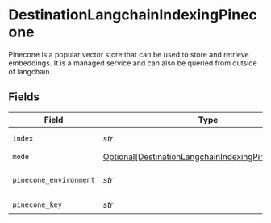 # DestinationLangchainIndexingPinecone

Pinecone is a popular vector store that can be used to store and retrieve embeddings. It is a managed service and can also be queried from outside of langchain.


## Fields

| Field                                                                                                                 | Type                                                                                                                  | Required                                                                                                              | Description                                                                                                           |
| --------------------------------------------------------------------------------------------------------------------- | --------------------------------------------------------------------------------------------------------------------- | --------------------------------------------------------------------------------------------------------------------- | --------------------------------------------------------------------------------------------------------------------- |
| `index`                                                                                                               | *str*                                                                                                                 | :heavy_check_mark:                                                                                                    | Pinecone index to use                                                                                                 |
| `mode`                                                                                                                | [Optional[DestinationLangchainIndexingPineconeMode]](../../models/shared/destinationlangchainindexingpineconemode.md) | :heavy_minus_sign:                                                                                                    | N/A                                                                                                                   |
| `pinecone_environment`                                                                                                | *str*                                                                                                                 | :heavy_check_mark:                                                                                                    | Pinecone environment to use                                                                                           |
| `pinecone_key`                                                                                                        | *str*                                                                                                                 | :heavy_check_mark:                                                                                                    | N/A                                                                                                                   |